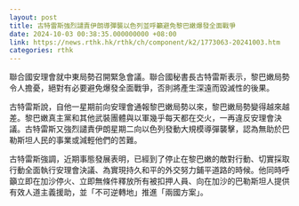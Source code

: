 ```yaml
---
layout: post
title: 古特雷斯強烈譴責伊朗導彈襲以色列並呼籲避免黎巴嫩爆發全面戰爭
date: 2024-10-03 00:38:35.000000000 +08:00
link: https://news.rthk.hk/rthk/ch/component/k2/1773063-20241003.htm
categories: rthk
---
```


聯合國安理會就中東局勢召開緊急會議。聯合國秘書長古特雷斯表示，黎巴嫩局勢令人擔憂，絕對有必要避免爆發全面戰爭，否則將產生深遠而毀滅性的後果。

古特雷斯說，自他一星期前向安理會通報黎巴嫩局勢以來，黎巴嫩局勢變得越來越差。黎巴嫩真主黨和其他武裝團體與以軍幾乎每天都在交火，一再違反安理會決議。古特雷斯又強烈譴責伊朗星期二向以色列發動大規模導彈襲擊，認為無助於巴勒斯坦人民的事業或減輕他們的苦難。

古特雷斯強調，近期事態發展表明，已經到了停止在黎巴嫩的敵對行動、切實採取行動全面執行安理會決議、為實現持久和平的外交努力鋪平道路的時候。他同時呼籲立即在加沙停火、立即無條件釋放所有被扣押人員、向在加沙的巴勒斯坦人提供有效人道主義援助，並「不可逆轉地」推進「兩國方案」。
